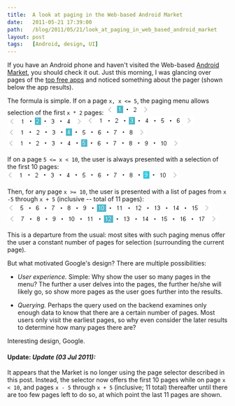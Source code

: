 ```yaml
---
title:  A look at paging in the Web-based Android Market
date:   2011-05-21 17:39:00
path:   /blog/2011/05/21/look_at_paging_in_web_based_android_market
layout: post
tags:   [Android, design, UI]
---
```

If you have an Android phone and haven't visited the Web-based [Android Market][android_market], you
should check it out. Just this morning, I was glancing over pages of the [top free apps][top_apps]
and noticed something about the pager (shown below the app results).

The formula is simple. If on a page `x, x <= 5`, the paging menu allows selection of the first `x * 2` pages:
![](/imgs/am_pg_1.png)
![](/imgs/am_pg_2.png)
![](/imgs/am_pg_3.png)
![](/imgs/am_pg_4.png)
![](/imgs/am_pg_5.png)

If on a page `5 <= x < 10`, the user is always presented with a selection of the first 10 pages:
![](/imgs/am_pg_9.png)

Then, for any page `x >= 10`, the user is presented with a list of pages from `x -5` through
`x + 5` (inclusive -- total of 11 pages):
![](/imgs/am_pg_10.png)
![](/imgs/am_pg_12.png)

This is a departure from the usual: most sites with such paging menus offer the user a constant
number of pages for selection (surrounding the current page).

But what motivated Google's design? There are multiple possibilities:

* *User experience.*
  Simple: Why show the user so many pages in the menu? The further a user delves into the pages, the
  further he/she will likely go, so show more pages as the user goes further into the results.

* *Querying.*
  Perhaps the query used on the backend examines only enough data to know that there are a certain
  number of pages. Most users only visit the earliest pages, so why even consider the later results
  to determine how many pages there are?

Interesting design, Google.

#### Update: _Update (03 Jul 2011):_

It appears that the Market is no longer using the page selector described in this post. Instead,
the selector now offers the first 10 pages while on page `x < 10`, and pages `x - 5` through `x + 5`
(inclusive; 11 total) thereafter until there are too few pages left to do so, at which point the
last 11 pages are shown.

[android_market]: https://market.android.com/
[top_apps]:       https://market.android.com/details?id=apps_topselling_free
